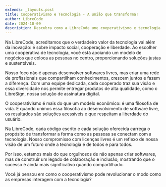 ```yaml
---
extends: _layouts.post
title: Cooperativismo e Tecnologia - A união que transforma!
author: LibreCode
date: 2024-10-09
description: Descubra como a LibreCode une cooperativismo e tecnologia para criar soluções de software livre, promovendo impacto social, colaboração e liberdade na transformação digital das empresas.
---
```


Na LibreCode, acreditamos que o verdadeiro valor da tecnologia vai além da inovação: é sobre impacto social, cooperação e liberdade. Ao escolher uma cooperativa de tecnologia, você está apoiando um modelo de negócios que coloca as pessoas no centro, proporcionando soluções justas e sustentáveis.

Nosso foco não é apenas desenvolver softwares livres, mas criar uma rede de profissionais que compartilham conhecimentos, crescem juntos e fazem a diferença. Com uma equipe dedicada, cada cooperado traz sua visão e essa diversidade nos permite entregar produtos de alta qualidade, como o LibreSign, nossa solução de assinatura digital.

O cooperativismo é mais do que um modelo econômico: é uma filosofia de vida. E quando unimos essa filosofia ao desenvolvimento de software livre, os resultados são soluções acessíveis e que respeitam a liberdade do usuário.

Na LibreCode, cada código escrito e cada solução oferecida carrega o propósito de transformar a forma como as pessoas se conectam com a tecnologia. Nosso compromisso com licenças livres é um reflexo de nossa visão de um futuro onde a tecnologia é de todos e para todos.

Por isso, estamos mais do que orgulhosos de não apenas criar softwares, mas de construir um legado de colaboração e inclusão, mostrando que o sucesso é ainda mais significativo quando compartilhado.

Você já pensou em como o cooperativismo pode revolucionar o modo como as empresas interagem com a tecnologia?